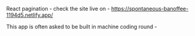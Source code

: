 React pagination - check the site live on - https://spontaneous-banoffee-1194d5.netlify.app/

This app is often asked to be built in machine coding round - 
